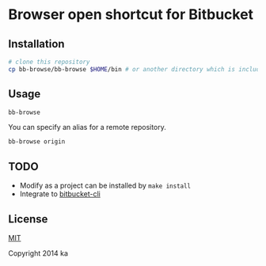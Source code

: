 # Browser open shortcut for Bitbucket

## Installation

```sh
# clone this repository
cp bb-browse/bb-browse $HOME/bin # or another directory which is included in $PATH
```

## Usage

```sh
bb-browse
```

You can specify an alias for a remote repository.

```sh
bb-browse origin
```

## TODO

* Modify as a project can be installed by `make install`
* Integrate to [bitbucket-cli](https://bitbucket.org/zhemao/bitbucket-cl://bitbucket.org/zhemao/bitbucket-cli)

## License

[MIT](http://opensource.org/licenses/MIT)

Copyright 2014 ka
